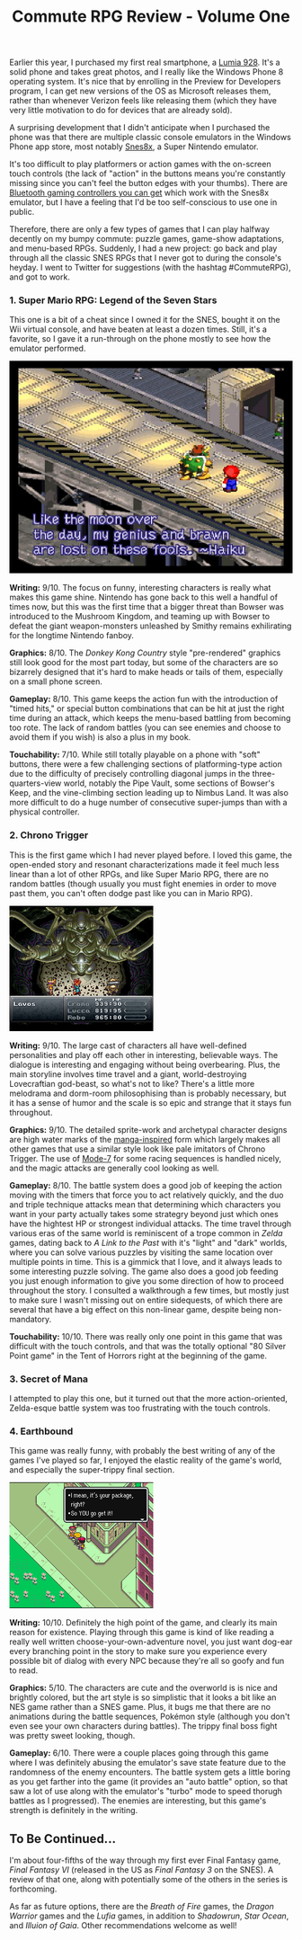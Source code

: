 ﻿---
layout: post
title: Commute RPG Review - Volume One  
---

Earlier this year, I purchased my first real smartphone, a [Lumia 928](http://www.nokia.com/us-en/phones/phone/lumia928/). It's a solid phone and takes great photos, and I really like the Windows Phone 8 operating system. It's nice that by enrolling in the Preview for Developers program, I can get new versions of the OS as Microsoft releases them, rather than whenever Verizon feels like releasing them (which they have very little motivation to do for devices that are already sold).

A surprising development that I didn't anticipate when I purchased the phone was that there are multiple classic console emulators in the Windows Phone app store, most notably [Snes8x](http://www.windowsphone.com/en-us/store/app/snes8x/f8b632b0-1cac-4acd-b66e-d2154766e92a), a Super Nintendo emulator.

It's too difficult to play platformers or action games with the on-screen touch controls (the lack of "action" in the buttons means you're constantly missing since you can't feel the button edges with your thumbs). There are [Bluetooth gaming controllers you can get](http://www.mogaanywhere.com/) which work with the Snes8x emulator, but I have a feeling that I'd be too self-conscious to use one in public.

Therefore, there are only a few types of games that I can play halfway decently on my bumpy commute: puzzle games, game-show adaptations, and menu-based RPGs. Suddenly, I had a new project: go back and play through all the classic SNES RPGs that I never got to during the console's heyday. I went to Twitter for suggestions (with the hashtag #CommuteRPG), and got to work.

### 1. Super Mario RPG: Legend of the Seven Stars

This one is a bit of a cheat since I owned it for the SNES, bought it on the Wii virtual console, and have beaten at least a dozen times. Still, it's a favorite, so I gave it a run-through on the phone mostly to see how the emulator performed.

![Super Mario RPG](../content/images/mario_rpg.jpg)

**Writing:** 9/10. The focus on funny, interesting characters is really what makes this game shine. Nintendo has gone back to this well a handful of times now, but this was the first time that a bigger threat than Bowser was introduced to the Mushroom Kingdom, and teaming up with Bowser to defeat the giant weapon-monsters unleashed by Smithy remains exhilirating for the longtime Nintendo fanboy.

**Graphics:** 8/10. The *Donkey Kong Country* style "pre-rendered" graphics still look good for the most part today, but some of the characters are so bizarrely designed that it's hard to make heads or tails of them, especially on a small phone screen.

**Gameplay:** 8/10. This game keeps the action fun with the introduction of "timed hits," or special button combinations that can be hit at just the right time during an attack, which keeps the menu-based battling from becoming too rote. The lack of random battles (you can see enemies and choose to avoid them if you wish) is also a plus in my book.

**Touchability:** 7/10. While still totally playable on a phone with "soft" buttons, there were a few challenging sections of platforming-type action due to the difficulty of precisely controlling diagonal jumps in the three-quarters-view world, notably the Pipe Vault, some sections of Bowser's Keep, and the vine-climbing section leading up to Nimbus Land. It was also more difficult to do a huge number of consecutive super-jumps than with a physical controller.

### 2. Chrono Trigger

This is the first game which I had never played before. I loved this game, the open-ended story and resonant characterizations made it feel much less linear than a lot of other RPGs, and like Super Mario RPG, there are no random battles (though usually you must fight enemies in order to move past them, you can't often dodge past like you can in Mario RPG).

![Chrono Trigger](../content/images/chrono_trigger.gif)

**Writing:** 9/10. The large cast of characters all have well-defined personalities and play off each other in interesting, believable ways. The dialogue is interesting and engaging without being overbearing. Plus, the main storyline involves time travel and a giant, world-destroying Lovecraftian god-beast, so what's not to like? There's a little more melodrama and dorm-room philosophising than is probably necessary, but it has a sense of humor and the scale is so epic and strange that it stays fun throughout.

**Graphics:** 9/10. The detailed sprite-work and archetypal character designs are high water marks of the [manga-inspired](http://en.wikipedia.org/wiki/Akira_Toriyama) form which largely makes all other games that use a similar style look like pale imitators of Chrono Trigger. The use of [Mode-7](http://en.wikipedia.org/wiki/Mode_7) for some racing sequences is handled nicely, and the magic attacks are generally cool looking as well.

**Gameplay:** 8/10. The battle system does a good job of keeping the action moving with the timers that force you to act relatively quickly, and the duo and triple technique attacks mean that determining which characters you want in your party actually takes some strategry beyond just which ones have the hightest HP or strongest individual attacks. The time travel through various eras of the same world is reminiscent of a trope common in *Zelda* games, dating back to *A Link to the Past* with it's "light" and "dark" worlds, where you can solve various puzzles by visiting the same location over multiple points in time. This is a gimmick that I love, and it always leads to some interesting puzzle solving. The game also does a good job feeding you just enough information to give you some direction of how to proceed throughout the story. I consulted a walkthrough a few times, but mostly just to make sure I wasn't missing out on entire sidequests, of which there are several that have a big effect on this non-linear game, despite being non-mandatory.

**Touchability:** 10/10. There was really only one point in this game that was difficult with the touch controls, and that was the totally optional "80 Silver Point game" in the Tent of Horrors right at the beginning of the game.

### 3. Secret of Mana

I attempted to play this one, but it turned out that the more action-oriented, Zelda-esque battle system was too frustrating with the touch controls.

### 4. Earthbound

This game was really funny, with probably the best writing of any of the games I've played so far, I enjoyed the elastic reality of the game's world, and especially the super-trippy final section.

![Earthbound](../content/images/earthbound.png)

**Writing:** 10/10. Definitely the high point of the game, and clearly its main reason for existence. Playing through this game is kind of like reading a really well written choose-your-own-adventure novel, you just want dog-ear every branching point in the story to make sure you experience every possible bit of dialog with every NPC because they're all so goofy and fun to read.

**Graphics:** 5/10. The characters are cute and the overworld is is nice and brightly colored, but the art style is so simplistic that it looks a bit like an NES game rather than a SNES game. Plus, it bugs me that there are no animations during the battle sequences, Pokémon style (although you don't even see your own characters during battles). The trippy final boss fight was pretty sweet looking, though.

**Gameplay:** 6/10. There were a couple places going through this game where I was definitely abusing the emulator's save state feature due to the randomness of the enemy encounters. The battle system gets a little boring as you get farther into the game (it provides an "auto battle" option, so that saw a lot of use along with the emulator's "turbo" mode to speed thorugh battles as I progressed). The enemies are interesting, but this game's strength is definitely in the writing.

## To Be Continued...

I'm about four-fifths of the way through my first ever Final Fantasy game, *Final Fantasy VI* (released in the US as *Final Fantasy 3* on the SNES). A review of that one, along with potentially some of the others in the series is forthcoming.

As far as future options, there are the *Breath of Fire* games, the *Dragon Warrior* games and the *Lufia* games, in addition to *Shadowrun*, *Star Ocean*, and *Illuion of Gaia*. Other recommendations welcome as well!